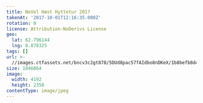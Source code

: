 ```yaml
---
title: NoVel Høst Hyttetur 2017
takenAt: '2017-10-01T12:16:35.000Z'
rotation: 0
license: Attribution-NoDerivs License
geo:
  lat: 62.796144
  lng: 8.878325
tags: []
url: >-
  //images.ctfassets.net/bncv3c2gt878/5DUd8pac57fAIdbo8nDKeX/1b8befb8d4ef3098457ac7694c1a8263/novel-hst-hyttetur-2017_36766774553_o
size: 1846064
image:
  width: 4192
  height: 2358
contentType: image/jpeg
---
```


